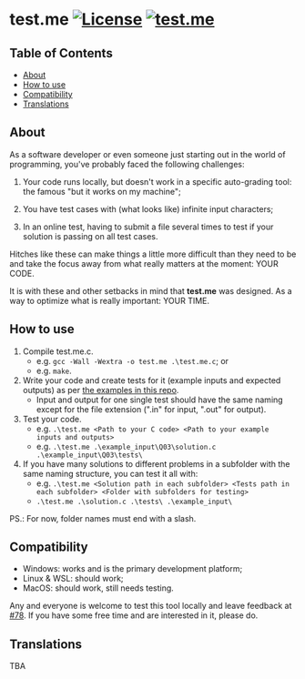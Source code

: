 # test.me [![License](https://img.shields.io/badge/License-Apache_2.0-blue.svg)](https://github.com/ArielMAJ/test.me/blob/develop/LICENSE) [![test.me](https://github.com/ArielMAJ/test.me/actions/workflows/test.me.yml/badge.svg)](https://github.com/ArielMAJ/test.me/actions/workflows/test.me.yml)

## Table of Contents

- [About](#about)
- [How to use](#how-to-use)
- [Compatibility](#compatibility)
- [Translations](#translations)

## About 

As a software developer or even someone just starting out in the world of programming, you've probably faced the following challenges:

1. Your code runs locally, but doesn't work in a specific auto-grading tool: the famous "but it works on my machine";

2. You have test cases with (what looks like) infinite input characters;

3. In an online test, having to submit a file several times to test if your solution is passing on all test cases.

Hitches like these can make things a little more difficult than they need to be and take the focus away from what really matters at the moment: YOUR CODE.

It is with these and other setbacks in mind that **test.me** was designed. As a way to optimize what is really important: YOUR TIME.

## How to use 

1. Compile test.me.c.
    - e.g. `gcc -Wall -Wextra -o test.me .\test.me.c`; or
    - e.g. `make`.
2. Write your code and create tests for it (example inputs and expected outputs) as per [the examples in this repo](https://github.com/ArielMAJ/test.me/tree/main/example_input).
    - Input and output for one single test should have the same naming except for the file extension (".in" for input, ".out" for output).
3. Test your code.
    - e.g. `.\test.me <Path to your C code> <Path to your example inputs and outputs>`
    - e.g. `.\test.me .\example_input\Q03\solution.c .\example_input\Q03\tests\`
4. If you have many solutions to different problems in a subfolder with the same naming structure, you can test it all with:
    - e.g. `.\test.me <Solution path in each subfolder> <Tests path in each subfolder> <Folder with subfolders for testing>`
    - `.\test.me .\solution.c .\tests\ .\example_input\`

PS.: For now, folder names must end with a slash.

## Compatibility

- Windows: works and is the primary development platform;
- Linux & WSL: should work;
- MacOS: should work, still needs testing.

Any and everyone is welcome to test this tool locally and leave feedback at [#78](https://github.com/ArielMAJ/test.me/discussions/78). If you have some free time and are interested in it, please do.

## Translations

TBA
